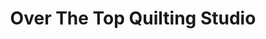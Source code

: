 ---
title: "Over The Top Quilting Studio"
url: /cedar-park/over-the-top-quilting-studio/
shop: Kunst
---